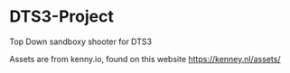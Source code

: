 # DTS3-Project
Top Down sandboxy shooter for DTS3

Assets are from kenny.io, found on this website https://kenney.nl/assets/
